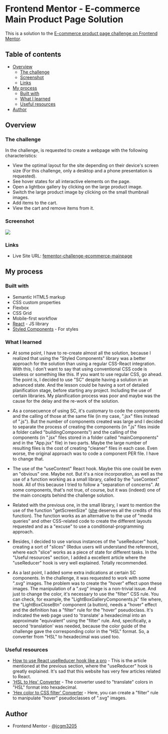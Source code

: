 # Frontend Mentor - E-commerce Main Product Page Solution

This is a solution to the [E-commerce product page challenge on Frontend Mentor](https://www.frontendmentor.io/challenges/ecommerce-product-page-UPsZ9MJp6). 

## Table of contents

- [Overview](#overview)
  - [The challenge](#the-challenge)
  - [Screenshot](#screenshot)
  - [Links](#links)
- [My process](#my-process)
  - [Built with](#built-with)
  - [What I learned](#what-i-learned)
  - [Useful resources](#useful-resources)
- [Author](#author)

## Overview

### The challenge

In the challenge, is requested to create a webpage with the following characteristics:

- View the optimal layout for the site depending on their device's screen size (For this challenge, only a desktop and a phone presentation is requested).
- See hover states for all interactive elements on the page.
- Open a lightbox gallery by clicking on the large product image.
- Switch the large product image by clicking on the small thumbnail images.
- Add items to the cart.
- View the cart and remove items from it.

### Screenshot

![](./screenshot.jpg)

### Links

- Live Site URL: [fementor-challenge-ecommerce-mainpage](https://fementor-challenge-ecommerce-mainpage.netlify.app/)

## My process

### Built with

- Semantic HTML5 markup
- CSS custom properties
- Flexbox
- CSS Grid
- Mobile-first workflow
- [React](https://reactjs.org/) - JS library
- [Styled Components](https://styled-components.com/) - For styles

### What I learned

- At some point, I have to re-create almost all the solution, because I realized that using the "Styled Components" library was a better approach for the solution than using a regular CSS-React integration. With this, I don't want to say that using conventional CSS code is useless or something like this. If you want to use regular CSS, go ahead. 
The point is, I decided to use "SC" despite having a solution in an advanced state. 
And the lesson could be having a sort of detailed planification stage, before starting any project. Including the use of certain libraries. My planification process was poor and maybe was the cause for the delay and the re-work of the solution.

- As a consecuence of using SC, it's customary to code the components and the calling of those at the same file (in my case, ".jsx" files instead of ".js"). 
But the number of components created was large and I decided to separate the process of creating the components (in ".js" files inside a folder called "buildingComponents") and the calling of the components (in ".jsx" files stored in a folder called "mainComponents" and in the "App.jsx" file) in two parts. 
Maybe the large number of resulting files is the cost of creating "cleaner" files in each case.  Even worse, the original approach was to code a component PER file. I have to change that.

- The use of the "useContext" React hook. Maybe this one could be even an "obvious" one. Maybe not. But it's a nice incorporation, as well as the use of a function working as a small library, called by the "useContext" hook. All of this because I tried to follow a "separation of concerns". At some components, that's not true, of course, but it was (indeed) one of the main concepts behind the challenge solution.

- Related with the previous one, in the small library, I want to mention the use of the function "getScreenSize" ([she](https://www.youtube.com/watch?v=6zjc7uvWTGk) deserves all the credits of this function). The function works as an alternative to the use of "media queries" and other CSS-related code to create the different layouts requested and as a "excuse" to use a conditional-programming approach. 

- Besides, I decided to use various instances of the "useReducer" hook, creating a sort of "slices" (Redux users will understand the reference), where each "slice" works as a piece of state for different tasks. In the "Useful resources" section, I added a excellent article where the "useReducer" hook is very well explained. Totally recommended.

- As a last point, I added some extra indications at certain SC components. In the challenge, it was requested to work with some ".svg" images. The problem was to create the "hover" effect upon these images. The manipulation of a ".svg" image is a non-trivial issue. And just to change the color, it's necessary to use the "filter" CSS rule. 
You can check, for example, the "LightBoxGalleryComponents.js" file where, the "LightBoxCloseBtn" component (a button), needs a "hover" effect and the definition has a "filter" rule for the "hover" pseudoclass. It's indicated the web page used to 'translate' a hexadecimal into an approximate "equivalent" using the "filter" rule. And, specifically, a second 'translation' was needed, because the color guide of the challenge gave the corresponding color in the "HSL" format. So, a converter from "HSL" to hexadecimal was used too.    

### Useful resources

- [How to use React useReducer hook like a pro](https://devtrium.com/posts/how-to-use-react-usereducer-hook) - This is the article mentioned at the previous section, where the "useReducer" hook is greatly explained. It's sad that this website has very few articles related to React.
- ['HSL to Hex' Converter](https://htmlcolors.com/hsl-to-hex) - The converter used to "translate" colors in "HSL" format into hexadecimal. 
- ['Hex color to CSS filter' Converter](https://isotropic.co/tool/hex-color-to-css-filter/) - Here, you can create a "filter" rule to manipulate "hover" pseudoclasses of ".svg" images.

## Author

- Frontend Mentor - [@jcgm3205](https://www.frontendmentor.io/profile/jcgm3205)
